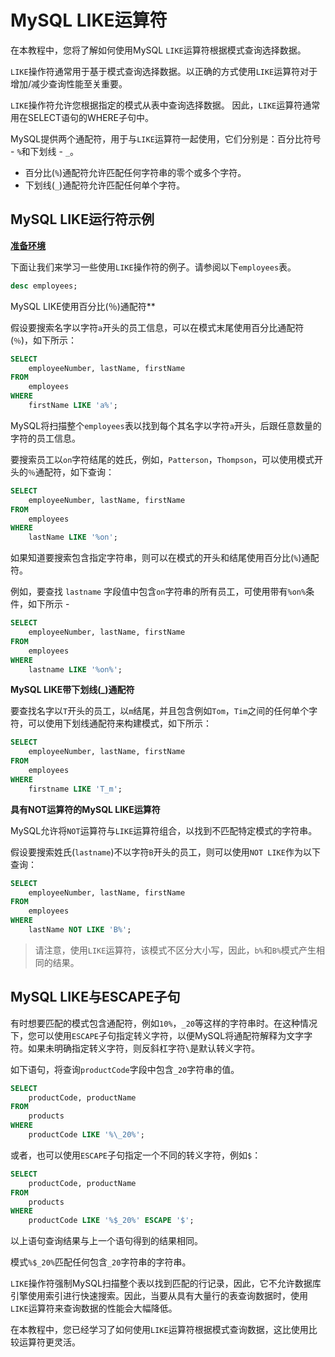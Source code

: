 # MySQL LIKE运算符

在本教程中，您将了解如何使用MySQL `LIKE`运算符根据模式查询选择数据。

`LIKE`操作符通常用于基于模式查询选择数据。以正确的方式使用`LIKE`运算符对于增加/减少查询性能至关重要。

`LIKE`操作符允许您根据指定的模式从表中查询选择数据。 因此，`LIKE`运算符通常用在SELECT语句的WHERE子句中。

MySQL提供两个通配符，用于与`LIKE`运算符一起使用，它们分别是：百分比符号 - `%`和下划线 - `_`。

- 百分比(`%`)通配符允许匹配任何字符串的零个或多个字符。
- 下划线(`_`)通配符允许匹配任何单个字符。

## MySQL LIKE运行符示例

**[准备环境](./setup.html)**

下面让我们来学习一些使用`LIKE`操作符的例子。请参阅以下`employees`表。

```sql
desc employees;
```

MySQL LIKE使用百分比(％)通配符**

假设要搜索名字以字符`a`开头的员工信息，可以在模式末尾使用百分比通配符(`％`)，如下所示：

```sql
SELECT 
    employeeNumber, lastName, firstName
FROM
    employees
WHERE
    firstName LIKE 'a%';
```

MySQL将扫描整个`employees`表以找到每个其名字以字符`a`开头，后跟任意数量的字符的员工信息。

要搜索员工以`on`字符结尾的姓氏，例如，`Patterson`，`Thompson`，可以使用模式开头的`％`通配符，如下查询：

```sql
SELECT 
    employeeNumber, lastName, firstName
FROM
    employees
WHERE
    lastName LIKE '%on';
```

如果知道要搜索包含指定字符串，则可以在模式的开头和结尾使用百分比(`%`)通配符。

例如，要查找 `lastname` 字段值中包含`on`字符串的所有员工，可使用带有`%on%`条件，如下所示 - 

```sql
SELECT 
    employeeNumber, lastName, firstName
FROM
    employees
WHERE
    lastname LIKE '%on%';
```

**MySQL LIKE带下划线(_)通配符**

要查找名字以`T`开头的员工，以`m`结尾，并且包含例如`Tom`，`Tim`之间的任何单个字符，可以使用下划线通配符来构建模式，如下所示：

```sql
SELECT 
    employeeNumber, lastName, firstName
FROM
    employees
WHERE
    firstname LIKE 'T_m';
```

**具有NOT运算符的MySQL LIKE运算符**

MySQL允许将`NOT`运算符与`LIKE`运算符组合，以找到不匹配特定模式的字符串。

假设要搜索姓氏(`lastname`)不以字符`B`开头的员工，则可以使用`NOT LIKE`作为以下查询：

```sql
SELECT 
    employeeNumber, lastName, firstName
FROM
    employees
WHERE
    lastName NOT LIKE 'B%';
```

> 请注意，使用`LIKE`运算符，该模式不区分大小写，因此，`b%`和`B%`模式产生相同的结果。

## MySQL LIKE与ESCAPE子句

有时想要匹配的模式包含通配符，例如`10%`，`_20`等这样的字符串时。在这种情况下，您可以使用`ESCAPE`子句指定转义字符，以便MySQL将通配符解释为文字字符。如果未明确指定转义字符，则反斜杠字符`\`是默认转义字符。

如下语句，将查询`productCode`字段中包含`_20`字符串的值。

```sql
SELECT 
    productCode, productName
FROM
    products
WHERE
    productCode LIKE '%\_20%';
```

或者，也可以使用`ESCAPE`子句指定一个不同的转义字符，例如`$`：

```sql
SELECT 
    productCode, productName
FROM
    products
WHERE
    productCode LIKE '%$_20%' ESCAPE '$';
```

以上语句查询结果与上一个语句得到的结果相同。

模式`%$_20%`匹配任何包含`_20`字符串的字符串。

`LIKE`操作符强制MySQL扫描整个表以找到匹配的行记录，因此，它不允许数据库引擎使用索引进行快速搜索。因此，当要从具有大量行的表查询数据时，使用`LIKE`运算符来查询数据的性能会大幅降低。

在本教程中，您已经学习了如何使用`LIKE`运算符根据模式查询数据，这比使用比较运算符更灵活。